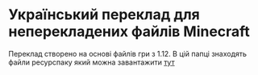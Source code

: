 # Український переклад для неперекладених файлів Minecraft
Переклад створено на основі файлів гри з 1.12.
В цій папці знаходять файли ресурспаку який можна завантажити [тут](https://github.com/prettydude/minecraft-texts/releases/download/ukrainian/Ukrainian.zip)
